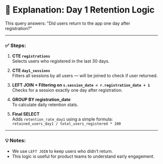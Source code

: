 # 📖 Explanation: Day 1 Retention Logic

This query answers: "Did users return to the app one day after registration?"

---

### ✅ Steps:

1. **CTE `registrations`**  
   Selects users who registered in the last 30 days.

2. **CTE `day1_sessions`**  
   Filters all sessions by all users — will be joined to check if user returned.

3. **LEFT JOIN + Filtering on `s.session_date = r.registration_date + 1`**  
   Checks for a session exactly one day after registration.

4. **GROUP BY registration_date**  
   To calculate daily retention stats.

5. **Final SELECT**  
   Adds `retention_rate_day1` using a simple formula:  
   `retained_users_day1 / total_users_registered * 100`

---

### 💡 Notes:

- We use `LEFT JOIN` to keep users who didn’t return.
- This logic is useful for product teams to understand early engagement.
